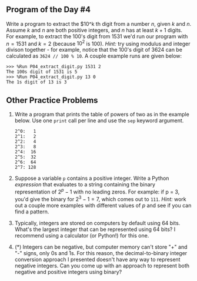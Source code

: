 

## Program of the Day #4

Write a program to extract the $10^k th digit from a number $n$, given $k$ and $n$. Assume $k$ and $n$ are both positive integers, and $n$ has at least $k+1$ digits. For example, to extract the 100's digit from 1531 we'd run our program with $n=1531$ and  $k=2$ (because $10^2$ is 100). *Hint:* try using modulus and integer divison together - for example, notice that the 100's digit of 3624 can be calculated as `3624 // 100 % 10`. A couple example runs are given below:

```
>>> %Run P04_extract_digit.py 1531 2
The 100s digit of 1531 is 5
>>> %Run P04_extract_digit.py 13 0
The 1s digit of 13 is 3
```



## Other Practice Problems

1. Write a program that prints the table of powers of two as in the example below. Use one `print` call per line and use the `sep` keyword argument.

   ```
   2^0:   1
   2^1:   2
   2^2:   4
   2^3:   8
   2^4:  16
   2^5:  32
   2^6:  64
   2^7: 128
   ```

3. Suppose a variable `p` contains a positive integer. Write a Python *expression* that evaluates to a string containing the binary representation of $2^p - 1$ with no leading zeros. For example: if p = 3, you'd give the binary for $2^3 - 1 = 7$, which comes out to `111`. *Hint:* work out a couple more examples with different values of $p$ and see if you can find a pattern.

4. Typically, integers are stored on computers by default using 64 bits. What's the largest integer that can be represented using 64 bits? I recommend using a calculator (or Python!) for this one.

5. (*) Integers can be negative, but computer memory can't store "+" and "-" signs, only 0s and 1s. For this reason, the decimal-to-binary integer conversion approach I presented doesn't have any way to represent negative integers. Can you come up with an approach to represent both negative and positive integers using binary?
